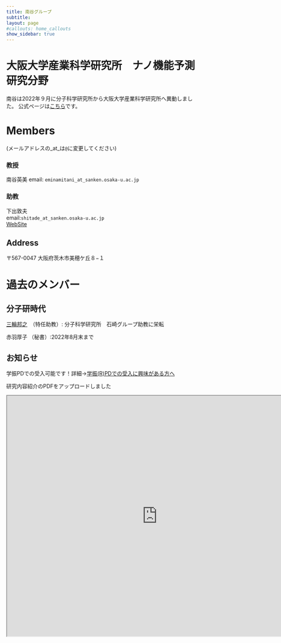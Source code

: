 ```yaml
---
title: 南谷グループ
subtitle: 
layout: page
#callouts: home_callouts
show_sidebar: true
---
```


# 大阪大学産業科学研究所　ナノ機能予測研究分野
南谷は2022年９月に分子科学研究所から大阪大学産業科学研究所へ異動しました。
公式ページは[こちら](https://www.sanken.osaka-u.ac.jp/labs/cmp/)です。

# Members
(メールアドレスの_at_は`@`に変更してください)  
### 教授
南谷英美 
email:  `eminamitani_at_sanken.osaka-u.ac.jp`

### 助教
下出敦夫   
email:`shitade_at_sanken.osaka-u.ac.jp`  
[WebSite](https://sites.google.com/view/shitade/)

## Address
〒567-0047	大阪府茨木市美穂ケ丘８−１


# 過去のメンバー
## 分子研時代
[三輪邦之](https://sites.google.com/site/kmiwahome)　（特任助教）: 分子科学研究所　石崎グループ助教に栄転 

赤羽厚子 （秘書）:2022年8月末まで 

## お知らせ
学振PDでの受入可能です！詳細→[学振(R)PDでの受入に興味がある方へ](/page-1.md/)

研究内容紹介のPDFをアップロードしました

<iframe src="https://drive.google.com/file/d/1E_MzeO-cYBbZVyba6gxs_xNOy7t-W45O/preview" width="800" height="640" allow="autoplay"></iframe>



